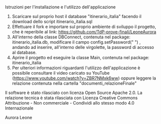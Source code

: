 Istruzioni per l'installazione e l'utilizzo dell'applicazione
1. Scaricare sul proprio host il database "itinerario_italia" facendo il download dello script itinerario_italia.sql
2. Effettuare il fork e importare sul proprio ambiente di sviluppo il progetto, che è reperibile al link: https://github.com/TdP-prove-finali/LeoneAurora
3. All'interno della classe DBConnect, contenuta nel package: itinerario_italia.db, modificare il campo config.setPassword(" ") , andando ad inserire, all'interno delle virgolette, la password di accesso al database.
4. Aprire il progetto ed eseguire la classe Main, contenuta nel package: itinerario_italia
5. Per ulteriori informazioni riguardanti l'utilizzo dell'applicazione è possibile consultare il video caricato su YouTube (https://www.youtube.com/watch?v=ZBR7NMxk6ww) oppure leggere la relazione contenuta nella cartella "documenti_relazioneFinale"

Il software è stato rilasciato con licenza Open Source Apache 2.0.
La relazione tecnica è stata rilasciata con Licenza Creative Commons Attribuzione - Non commerciale - Condividi allo stesso modo 4.0 Internazionale

Aurora Leone
